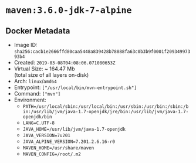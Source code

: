 # `maven:3.6.0-jdk-7-alpine`

## Docker Metadata

- Image ID: `sha256:cacb1e2666ffd80caa5448a839428b78888fa63c0b3b9f0001f20934997393b4`
- Created: `2019-03-08T04:08:06.071080653Z`
- Virtual Size: ~ 164.47 Mb  
  (total size of all layers on-disk)
- Arch: `linux`/`amd64`
- Entrypoint: `["/usr/local/bin/mvn-entrypoint.sh"]`
- Command: `["mvn"]`
- Environment:
  - `PATH=/usr/local/sbin:/usr/local/bin:/usr/sbin:/usr/bin:/sbin:/bin:/usr/lib/jvm/java-1.7-openjdk/jre/bin:/usr/lib/jvm/java-1.7-openjdk/bin`
  - `LANG=C.UTF-8`
  - `JAVA_HOME=/usr/lib/jvm/java-1.7-openjdk`
  - `JAVA_VERSION=7u201`
  - `JAVA_ALPINE_VERSION=7.201.2.6.16-r0`
  - `MAVEN_HOME=/usr/share/maven`
  - `MAVEN_CONFIG=/root/.m2`
